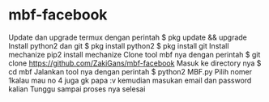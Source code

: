 # mbf-facebook

Update dan upgrade termux dengan perintah
$ pkg update && upgrade
Install python2 dan git
$ pkg install python2 
$ pkg install git
Install mechanize
pip2 install mechanize
Clone tool mbf nya dengan perintah
$ git clone https://github.com/ZakiGans/mbf-facebook
Masuk ke directory nya
$ cd mbf
Jalankan tool nya dengan perintah
$ python2 MBF.py
Pilih nomer 1kalau mau no 4 juga gk papa :v kemudian masukan email dan password kalian
Tunggu sampai proses nya selesai

